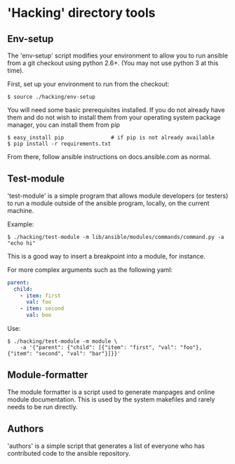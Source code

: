 'Hacking' directory tools
=========================

Env-setup
---------

The 'env-setup' script modifies your environment to allow you to run
ansible from a git checkout using python 2.6+.  (You may not use
python 3 at this time).

First, set up your environment to run from the checkout:

    $ source ./hacking/env-setup

You will need some basic prerequisites installed.  If you do not already have them
and do not wish to install them from your operating system package manager, you
can install them from pip

    $ easy_install pip               # if pip is not already available
    $ pip install -r requirements.txt

From there, follow ansible instructions on docs.ansible.com as normal.

Test-module
-----------

'test-module' is a simple program that allows module developers (or testers) to run
a module outside of the ansible program, locally, on the current machine.

Example:

    $ ./hacking/test-module -m lib/ansible/modules/commands/command.py -a "echo hi"

This is a good way to insert a breakpoint into a module, for instance.

For more complex arguments such as the following yaml:

```yaml
parent:
  child:
    - item: first
      val: foo
    - item: second
      val: boo
```

Use:

    $ ./hacking/test-module -m module \
        -a '{"parent": {"child": [{"item": "first", "val": "foo"}, {"item": "second", "val": "bar"}]}}'

Module-formatter
----------------

The module formatter is a script used to generate manpages and online
module documentation.  This is used by the system makefiles and rarely
needs to be run directly.

Authors
-------
'authors' is a simple script that generates a list of everyone who has
contributed code to the ansible repository.
